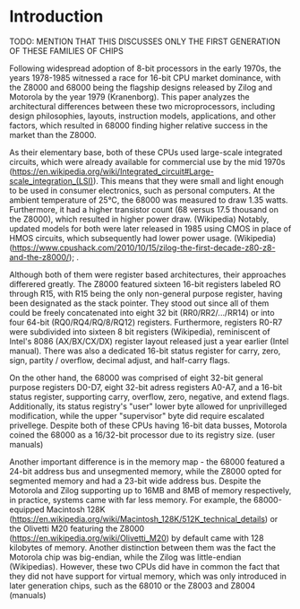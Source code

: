 # Introduction

TODO: MENTION THAT THIS DISCUSSES ONLY THE FIRST GENERATION OF THESE FAMILIES OF CHIPS

Following widespread adoption of 8-bit processors in the early 1970s, the years 1978-1985 witnessed a race for 16-bit CPU market dominance, with the Z8000 and  68000 being the flagship designs released by Zilog and Motorola by the year 1979 (Kranenborg). This paper analyzes the architectural differences between these two microprocessors, including design philosophies, layouts, instruction models, applications, and other factors, which resulted in 68000 finding higher relative success in the market than the Z8000.

As their elementary base, both of these CPUs used large-scale integrated circuits, which were already available for commercial use by the mid 1970s (https://en.wikipedia.org/wiki/Integrated_circuit#Large-scale_integration_(LSI)). This means that they were small and light enough to be used in consumer electronics, such as personal computers. At the ambient temperature of 25°C, the 68000 was measured to draw 1.35 watts. Furthermore, it had a higher transistor count (68 versus 17.5 thousand on the Z8000), which resulted in higher power draw. (Wikipedia) Notably, updated models for both were later released in 1985 using CMOS in place of HMOS circuits, which subsequently had lower power usage. (Wikipedia)(https://www.cpushack.com/2010/10/15/zilog-the-first-decade-z80-z8-and-the-z8000/); .

Although both of them were register based architectures, their approaches differered greatly. The Z8000 featured sixteen 16-bit registers labeled RO through R15, with R15 being the only non-general purpose register, having been designated as the stack pointer. They stood out since all of them could be freely concatenated into eight 32 bit (RR0/RR2/.../RR14) or into four 64-bit (RQ0/RQ4/RQ/8/RQ12) registers. Furthermore, registers R0-R7 were subdivided into sixteen 8 bit registers (Wikipedia), reminiscent of Intel's 8086 (AX/BX/CX/DX) register layout released just a year earlier (Intel manual). There was also a dedicated 16-bit status register for carry, zero, sign, partity / overflow, decimal adjust, and half-carry flags. 

On the other hand, the 68000 was comprised of eight 32-bit general purpose registers D0-D7, eight 32-bit adress registers A0-A7, and a 16-bit status register, supporting carry, overflow, zero, negative, and extend flags. Additionally, its status registry's "user" lower byte allowed for unprivilleged modification, while the upper "supervisor" byte did require escalated privellege. Despite both of these CPUs having 16-bit data busses, Motorola coined the 68000 as a 16/32-bit processor due to its registry size. (user manuals)

Another important difference is in the memory map - the 68000 featured a 24-bit address bus and unsegmented memory, while the Z8000 opted for segmented memory and had a 23-bit wide address bus. Despite the Motorola and Zilog supporting up to 16MB and 8MB of memory respectively, in practice, systems came with far less memory. For example, the 68000-equipped Macintosh 128K (https://en.wikipedia.org/wiki/Macintosh_128K/512K_technical_details) or the Olivetti M20 featuring the Z8000 (https://en.wikipedia.org/wiki/Olivetti_M20) by default came with 128 kilobytes of memory. Another distinction between them was the fact the Motorola chip was big-endian, while the Zilog was little-endian (Wikipedias). However, these two CPUs did have in common the fact that they did not have support for virtual memory, which was only introduced in later generation chips, such as the 68010 or the Z8003 and Z8004 (manuals)


